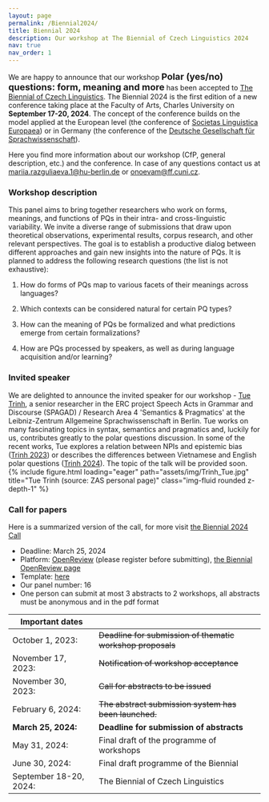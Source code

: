 ```yaml
---
layout: page
permalink: /Biennial2024/
title: Biennial 2024
description: Our workshop at The Biennial of Czech Linguistics 2024
nav: true
nav_order: 1
---
```


We are happy to announce that our workshop **<font size= "4">Polar (yes/no) questions: form, meaning and more</font>** has been accepted to [The Biennial of Czech Linguistics](https://bcl2024.ff.cuni.cz/en/home/). The Biennial 2024 is the first edition of a new conference taking place at the Faculty of Arts, Charles University on **September 17-20, 2024**. The concept of the conference builds on the model applied at the European level (the conference of [Societas Linguistica Europaea](https://societaslinguistica.eu/)) or in Germany (the conference of the [Deutsche Gesellschaft für Sprachwissenschaft](https://dgfs.de/en/)). 

Here you find more information about our workshop (CfP, general description, etc.) and the conference. In case of any questions contact us at mariia.razguliaeva.1@hu-berlin.de or onoevam@ff.cuni.cz. 

### Workshop description 
This panel aims to bring together researchers who work on forms, meanings, and functions of PQs in their intra- and cross-linguistic variability. We invite a diverse range of submissions that draw upon theoretical observations, experimental results, corpus research, and other relevant perspectives. The goal is to establish a productive dialog between different approaches and gain new insights into the nature of PQs. It is planned to address the following research questions (the list is not exhaustive):

1) How do forms of PQs map to various facets of their meanings across languages?

2) Which contexts can be considered natural for certain PQ types?

3) How can the meaning of PQs be formalized and what predictions emerge from certain formalizations?

4) How are PQs processed by speakers, as well as during language acquisition and/or learning?

### Invited speaker

<div class="container">
  <div class="row justify-content-sm-center">
    <div class="col-sm-8 mt-3 mt-md-0">
        We are delighted to announce the invited speaker for our workshop - <a href="https://trinhhuutue.com/">Tue Trinh</a>, a senior researcher in the ERC project Speech Acts in Grammar and Discourse (SPAGAD) / Research Area 4 'Semantics & Pragmatics' at the Leibniz-Zentrum Allgemeine Sprachwissenschaft in Berlin. Tue works on many fascinating topics in syntax, semantics and pragmatics and, luckily for us, contributes greatly to the polar questions discussion. In some of the recent works, Tue explores a relation between NPIs and epistemic bias (<a href="https://trinhhuutue.files.wordpress.com/2024/01/trinh-salt33-paper-final-2.pdf">Trinh 2023</a>) or describes the differences between Vietnamese and English polar questions (<a href="https://trinhhuutue.files.wordpress.com/2023/03/trinh2023note.pdf">Trinh 2024</a>). The topic of the talk will be provided soon.
    </div>
    <div class="col-sm-4 mt-3 mt-md-0">
        {% include figure.html loading="eager" path="assets/img/Trinh_Tue.jpg" title="Tue Trinh (source: ZAS personal page)" class="img-fluid rounded z-depth-1" %}
    </div>
    </div>
</div>

### Call for papers
Here is a summarized version of the call, for more visit [the Biennial 2024 Call](https://bcl2024.ff.cuni.cz/en/call/)
- Deadline: March 25, 2024
- Platform: [OpenReview](https://openreview.net/) (please register before submitting), [the Biennial OpenReview page](https://openreview.net/group?id=BCL/2024/Conference)
- Template: [here](https://bcl2024.ff.cuni.cz/wp-content/uploads/sites/92/2023/12/BCL_abstract-template.docx)
- Our panel number: 16 
- One person can submit at most 3 abstracts to 2 workshops, all abstracts must be anonymous and in the pdf format

| Important dates        |                                                    |
|------------------------|----------------------------------------------------|
| October 1, 2023:       | ~~Deadline for submission of thematic workshop proposals~~ |
| November 17, 2023:     | ~~Notification of workshop acceptance~~            |
| November 30, 2023:     | ~~Call for abstracts to be issued~~  |
| February 6, 2024:      | ~~The abstract submission system has been launched.~~ |
| **March 25, 2024:**    | **Deadline for submission of abstracts**           |
| May 31, 2024:          | Final draft of the programme of workshops          |
| June 30, 2024:         | Final draft programme of the Biennial              |
| September 18-20, 2024: | The Biennial of Czech Linguistics                  |

